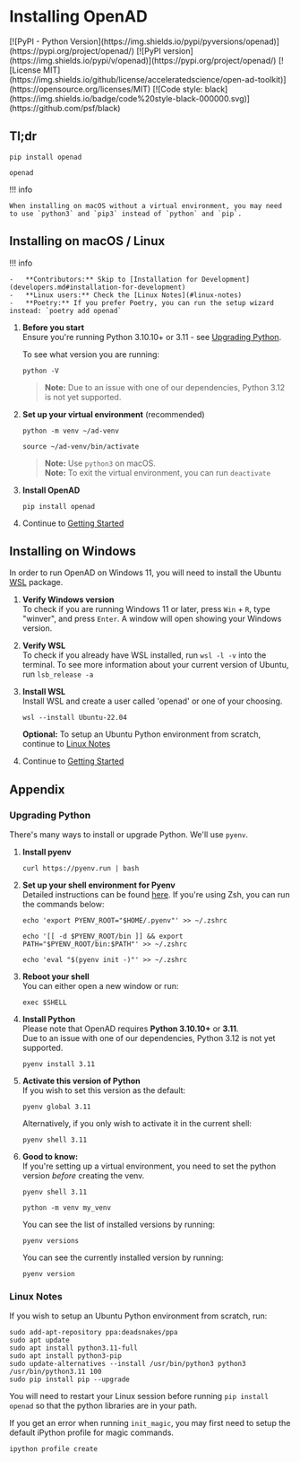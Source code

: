 # Installing OpenAD

<div class="sub-title" markdown>
[![PyPI - Python Version](https://img.shields.io/pypi/pyversions/openad)](https://pypi.org/project/openad/)
[![PyPI version](https://img.shields.io/pypi/v/openad)](https://pypi.org/project/openad/)
[![License MIT](https://img.shields.io/github/license/acceleratedscience/open-ad-toolkit)](https://opensource.org/licenses/MIT)
[![Code style: black](https://img.shields.io/badge/code%20style-black-000000.svg)](https://github.com/psf/black)
</div>

## Tl;dr

```shell
pip install openad
```

```shell
openad
```

!!! info

    When installing on macOS without a virtual environment, you may need to use `python3` and `pip3` instead of `python` and `pip`.

## Installing on macOS / Linux

!!! info

    -   **Contributors:** Skip to [Installation for Development](developers.md#installation-for-development)
    -   **Linux users:** Check the [Linux Notes](#linux-notes)
    -   **Poetry:** If you prefer Poetry, you can run the setup wizard instead: `poetry add openad`

<!-- Note: step 1 & 2 are repeated, make sure any updates are done in both places -->

<div class="padded-list" markdown>

1.  **Before you start**  
    Ensure you're running Python 3.10.10+ or 3.11 - see [Upgrading Python](installation.md#upgrading-python).

    To see what version you are running:

    ```shell
    python -V
    ```

    > **Note:** Due to an issue with one of our dependencies, Python 3.12 is not yet supported.

2.  **Set up your virtual environment** (recommended)

    ```shell
    python -m venv ~/ad-venv
    ```

    ```shell
    source ~/ad-venv/bin/activate
    ```

    > **Note:** Use `python3` on macOS.  
    > **Note:** To exit the virtual environment, you can run `deactivate`

3.  **Install OpenAD**

    ```shell
    pip install openad
    ```

4.  Continue to [Getting Started]

</div>

## Installing on Windows

In order to run OpenAD on Windows 11, you will need to install the Ubuntu [WSL](https://en.wikipedia.org/wiki/Windows_Subsystem_for_Linux) package.

<div class="padded-list" markdown>

1.  **Verify Windows version**  
    To check if you are running Windows 11 or later, press `Win` + `R`, type "winver", and press `Enter`. A window will open showing your Windows version.

2.  **Verify WSL**  
    To check if you already have WSL installed, run `wsl -l -v` into the terminal. To see more information about your current version of Ubuntu, run `lsb_release -a`

3.  **Install WSL**  
    Install WSL and create a user called 'openad' or one of your choosing.

    ```shell
    wsl --install Ubuntu-22.04
    ```

    **Optional:** To setup an Ubuntu Python environment from scratch, continue to <a href="#linux-notes">Linux Notes</a>

4.  Continue to [Getting Started]

</div>

## Appendix

### Upgrading Python

There's many ways to install or upgrade Python. We'll use `pyenv`.

<div class="padded-list" markdown>

1.  **Install pyenv**

    ```shell
    curl https://pyenv.run | bash
    ```

2.  **Set up your shell environment for Pyenv**  
    Detailed instructions can be found [here](https://github.com/pyenv/pyenv?tab=readme-ov-file#set-up-your-shell-environment-for-pyenv). If you're using Zsh, you can run the commands below:

    ```shell
    echo 'export PYENV_ROOT="$HOME/.pyenv"' >> ~/.zshrc
    ```

    ```shell
    echo '[[ -d $PYENV_ROOT/bin ]] && export PATH="$PYENV_ROOT/bin:$PATH"' >> ~/.zshrc
    ```

    ```shell
    echo 'eval "$(pyenv init -)"' >> ~/.zshrc
    ```

3.  **Reboot your shell**  
    You can either open a new window or run:

    ```shell
    exec $SHELL
    ```

4.  **Install Python**  
    Please note that OpenAD requires **Python 3.10.10+** or **3.11**.  
    Due to an issue with one of our dependencies, Python 3.12 is not yet supported.

    ```shell
    pyenv install 3.11
    ```

5.  **Activate this version of Python**  
    If you wish to set this version as the default:

    ```shell
    pyenv global 3.11
    ```

    Alternatively, if you only wish to activate it in the current shell:

    ```shell
    pyenv shell 3.11
    ```

6. **Good to know:**  
    If you're setting up a virtual environment, you need to set the python version _before_ creating the venv.

    ```shell
    pyenv shell 3.11
    ```
    ```shell
    python -m venv my_venv
    ```

    You can see the list of installed versions by running:
    
    ```shell
    pyenv versions
    ```
    
    You can see the currently installed version by running:
    
    ```shell
    pyenv version
    ```

</div>

### Linux Notes

If you wish to setup an Ubuntu Python environment from scratch, run:

```shell
sudo add-apt-repository ppa:deadsnakes/ppa
sudo apt update
sudo apt install python3.11-full
sudo apt install python3-pip
sudo update-alternatives --install /usr/bin/python3 python3 /usr/bin/python3.11 100
sudo pip install pip --upgrade
```

You will need to restart your Linux session before running `pip install openad` so that the python libraries are in your path.

If you get an error when running `init_magic`, you may first need to setup the default iPython profile for magic commands.

```shell
ipython profile create
```

[Getting Started]: getting-started.md

